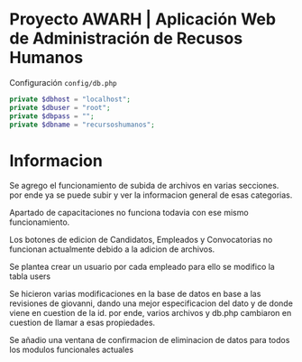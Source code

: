 # Proyecto AWARH | Aplicación Web de Administración de Recusos Humanos


Configuración `config/db.php`
```php
private $dbhost = "localhost";
private $dbuser = "root";
private $dbpass = "";
private $dbname = "recursoshumanos";
````


# Informacion
Se agrego el funcionamiento de subida de archivos en varias secciones.
por ende ya se puede subir y ver la informacion general de esas categorias.

Apartado de capacitaciones no funciona todavia con ese mismo funcionamiento.

Los botones de edicion de Candidatos, Empleados y Convocatorias no funcionan actualmente debido a la adicion de archivos.

Se plantea crear un usuario por cada empleado para ello se modifico la tabla users

Se hicieron varias modificaciones en la base de datos en base a las revisiones de giovanni, dando una mejor especificacion del dato y de donde viene en cuestion de la id. por ende, varios archivos y db.php cambiaron en cuestion de llamar a esas propiedades.

Se añadio una ventana de confirmacion de eliminacion de datos para todos los modulos funcionales actuales